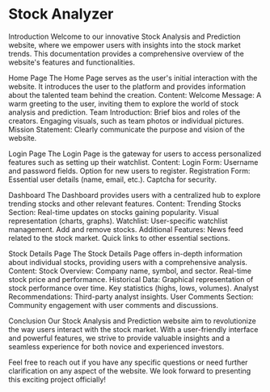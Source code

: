 # Stock Analyzer
Introduction
Welcome to our innovative Stock Analysis and Prediction website, where we empower users with insights into the stock market trends. This documentation provides a comprehensive overview of the website's features and functionalities.

Home Page
The Home Page serves as the user's initial interaction with the website. It introduces the user to the platform and provides information about the talented team behind the creation.
Content:
Welcome Message: A warm greeting to the user, inviting them to explore the world of stock analysis and prediction.
Team Introduction:
Brief bios and roles of the creators.
Engaging visuals, such as team photos or individual pictures.
Mission Statement: Clearly communicate the purpose and vision of the website.

Login Page
The Login Page is the gateway for users to access personalized features such as setting up their watchlist.
Content:
Login Form:
Username and password fields.
Option for new users to register.
Registration Form:
Essential user details (name, email, etc.).
Captcha for security.



Dashboard
The Dashboard provides users with a centralized hub to explore trending stocks and other relevant features.
Content:
Trending Stocks Section:
Real-time updates on stocks gaining popularity.
Visual representation (charts, graphs).
Watchlist:
User-specific watchlist management.
Add and remove stocks.
Additional Features:
News feed related to the stock market.
Quick links to other essential sections.

Stock Details Page
The Stock Details Page offers in-depth information about individual stocks, providing users with a comprehensive analysis.
Content:
Stock Overview:
Company name, symbol, and sector.
Real-time stock price and performance.
Historical Data:
Graphical representation of stock performance over time.
Key statistics (highs, lows, volumes).
Analyst Recommendations:
Third-party analyst insights.
User Comments Section:
Community engagement with user comments and discussions.

Conclusion
Our Stock Analysis and Prediction website aim to revolutionize the way users interact with the stock market. With a user-friendly interface and powerful features, we strive to provide valuable insights and a seamless experience for both novice and experienced investors.

Feel free to reach out if you have any specific questions or need further clarification on any aspect of the website. We look forward to presenting this exciting project officially!

